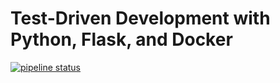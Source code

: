 # Test-Driven Development with Python, Flask, and Docker

[![pipeline status](https://gitlab.com/sdot1234/flask-tdd-docker/badges/master/pipeline.svg)](https://gitlab.com/YOUR_GITLAB_NAMESPACE/flask-tdd-docker/commits/master)
